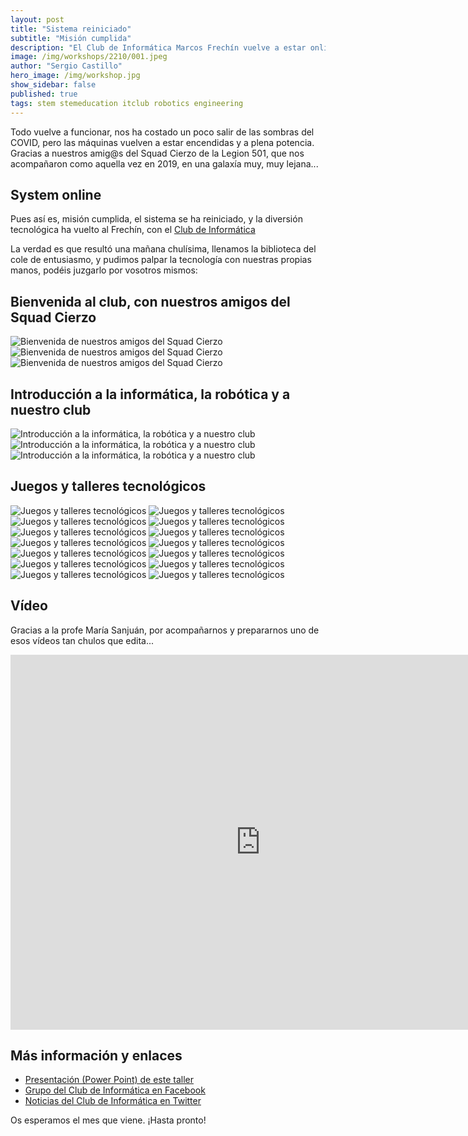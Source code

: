 ```yaml
---
layout: post
title: "Sistema reiniciado"
subtitle: "Misión cumplida"
description: "El Club de Informática Marcos Frechín vuelve a estar online."
image: /img/workshops/2210/001.jpeg
author: "Sergio Castillo"
hero_image: /img/workshop.jpg
show_sidebar: false
published: true
tags: stem stemeducation itclub robotics engineering
---
```


Todo vuelve a funcionar, nos ha costado un poco salir de las sombras del COVID, pero las máquinas vuelven a estar encendidas y a plena potencia. Gracias a nuestros amig@s del <a src="https://www.facebook.com/squadcierzo/" target="_blank">Squad Cierzo de la Legion 501</a>, que nos acompañaron como aquella vez en 2019, en una galaxía muy, muy lejana...

## System online

Pues así es, misión cumplida, el sistema se ha reiniciado, y la diversión tecnológica ha vuelto al Frechín, con el [Club de Informática](/)

La verdad es que resultó una mañana chulísima, llenamos la biblioteca del cole de entusiasmo, y pudimos palpar la tecnología con nuestras propias manos, podéis juzgarlo por vosotros mismos:

## Bienvenida al club, con nuestros amigos del Squad Cierzo
![Bienvenida de nuestros amigos del Squad Cierzo](/img/workshops/2210/000.1.jpeg)
![Bienvenida de nuestros amigos del Squad Cierzo](/img/workshops/2210/000.jpeg)
![Bienvenida de nuestros amigos del Squad Cierzo](/img/workshops/2210/001.jpeg)

## Introducción a la informática, la robótica y a nuestro club
![Introducción a la informática, la robótica y a nuestro club](/img/workshops/2210/010.jpeg)
![Introducción a la informática, la robótica y a nuestro club](/img/workshops/2210/002.jpeg)
![Introducción a la informática, la robótica y a nuestro club](/img/workshops/2210/003.jpeg)

## Juegos y talleres tecnológicos
![Juegos y talleres tecnológicos](/img/workshops/2210/004.jpeg)
![Juegos y talleres tecnológicos](/img/workshops/2210/005.jpeg)
![Juegos y talleres tecnológicos](/img/workshops/2210/006.jpeg)
![Juegos y talleres tecnológicos](/img/workshops/2210/006.1.jpeg)
![Juegos y talleres tecnológicos](/img/workshops/2210/007.jpeg)
![Juegos y talleres tecnológicos](/img/workshops/2210/008.jpeg)
![Juegos y talleres tecnológicos](/img/workshops/2210/009.jpeg)
![Juegos y talleres tecnológicos](/img/workshops/2210/011.jpeg)
![Juegos y talleres tecnológicos](/img/workshops/2210/012.jpeg)
![Juegos y talleres tecnológicos](/img/workshops/2210/013.jpeg)
![Juegos y talleres tecnológicos](/img/workshops/2210/014.jpeg)
![Juegos y talleres tecnológicos](/img/workshops/2210/015.jpeg)
![Juegos y talleres tecnológicos](/img/workshops/2210/016.jpeg)
![Juegos y talleres tecnológicos](/img/workshops/2210/017.jpeg)

## Vídeo
Gracias a la profe María Sanjuán, por acompañarnos y prepararnos uno de esos vídeos tan chulos que edita... 
<iframe width="800" height="600" src="https://www.youtube.com/embed/Zx6uoyWRrnQ" title="YouTube video player" frameborder="0" allow="accelerometer; autoplay; clipboard-write; encrypted-media; gyroscope; picture-in-picture" allowfullscreen></iframe>

## Más información y enlaces

<ul>
    <li><a href="/docs/workshops/1901/HolaATodos.pptx" target="_blank">Presentación (Power Point) de este taller</a></li>
    <li><a href="https://www.facebook.com/groups/itclubmarcosfrechin/" target="_blank">Grupo del Club de Informática en Facebook</a></li>
    <li><a href="https://twitter.com/itclubmfrechin" target="_blank">Noticias del Club de Informática en Twitter</a></li>
</ul>

Os esperamos el mes que viene. ¡Hasta pronto!